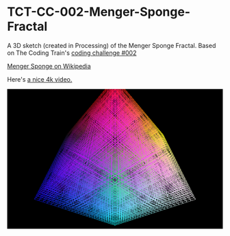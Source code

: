 # TCT-CC-002-Menger-Sponge-Fractal

A 3D sketch (created in Processing) of the Menger Sponge Fractal. Based on The Coding Train's [coding challenge #002](https://youtu.be/LG8ZK-rRkXo?si=BAn32rdbzOnEs7qQ)

[Menger Sponge on Wikipedia](https://en.wikipedia.org/wiki/Menger_sponge)

Here's [a nice 4k video.](https://vimeo.com/upheremedia/processing-menger-sponge-fractal?share=copy)

![Thumbnail](images/MengerSpongeColourfulWireframe800x517.png)